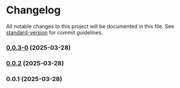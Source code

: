 # Changelog

All notable changes to this project will be documented in this file. See [standard-version](https://github.com/conventional-changelog/standard-version) for commit guidelines.

### [0.0.3-0](https://github.com/DavitTec/xstate/compare/v0.0.2...v0.0.3-0) (2025-03-28)

### [0.0.2](https://github.com/DavitTec/xstate/compare/v0.0.1...v0.0.2) (2025-03-28)

### 0.0.1 (2025-03-28)
